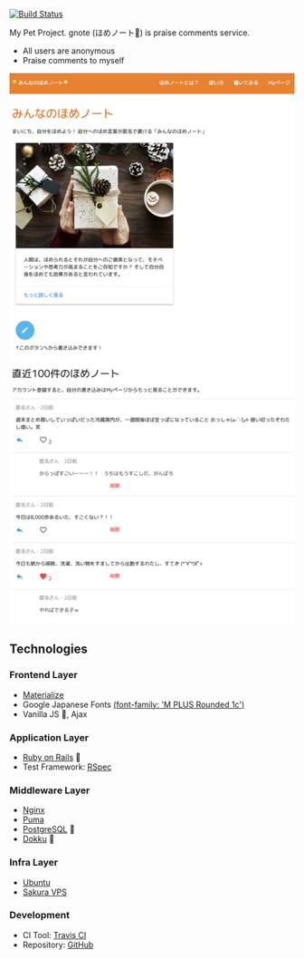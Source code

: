 [![Build Status](https://travis-ci.org/256hax/ujull-gnote.svg?branch=master)](https://travis-ci.org/256hax/ujull-gnote)

My Pet Project. gnote (ほめノート📔) is praise comments service.
- All users are anonymous
- Praise comments to myself

![ほめノート](https://raw.githubusercontent.com/256hax/ujull-gnote/master/docs/gnote-screentshot.png)

## Technologies
### Frontend Layer
- [Materialize](https://materializecss.com/)
- Google Japanese Fonts [(font-family: 'M PLUS Rounded 1c')](https://googlefonts.github.io/japanese/#mplus1p)
- Vanilla JS 🍦, Ajax

### Application Layer
- [Ruby on Rails](https://rubyonrails.org/) 💎
- Test Framework: [RSpec](http://rspec.info/)

### Middleware Layer
- [Nginx](https://nginx.org/en/)
- [Puma](https://puma.io/)
- [PostgreSQL](https://www.postgresql.org/) 🐘
- [Dokku](https://github.com/dokku/dokku) 🐳

### Infra Layer
- [Ubuntu](https://www.ubuntu.com/)
- [Sakura VPS](https://vps.sakura.ad.jp/)

### Development
- CI Tool: [Travis CI](https://travis-ci.org/256hax/ujull-gnote)
- Repository: [GitHub](https://github.com/256hax/ujull-gnote)

